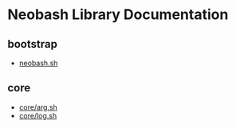# Neobash Library Documentation

## bootstrap
* [neobash.sh](neobash.md)

## core
* [core/arg.sh](core/arg.md)
* [core/log.sh](core/log.md)
